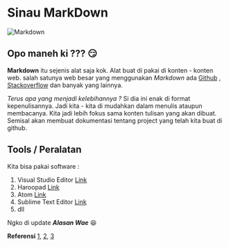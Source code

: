 # Sinau MarkDown

![Markdown](https://static.cdn-cdpl.com/wp-images/2014/05/codimio_markdown-image(700x350-crop).jpg)

## Opo maneh ki ??? :smirk: 

**Markdown** itu sejenis alat saja kok. Alat buat di pakai di konten - konten web.
salah satunya web besar yang menggunakan _Markdown_ ada [Github](https://github.com) , [Stackoverflow](https://stackoverflow.com/) dan banyak yang lainnya.

_Terus apa yang menjadi kelebihannya ?_ Si dia ini enak di format kepenulisannya. Jadi kita - kita di mudahkan dalam menulis ataupun membacanya. Kita jadi lebih fokus sama konten tulisan yang akan dibuat. Semisal akan membuat dokumentasi tentang project yang telah kita buat di github. 

## Tools / Peralatan

Kita bisa pakai software :
1. Visual Studio Editor [Link]()
2. Haroopad [Link](http://pad.haroopress.com/)
3. Atom [Link](https://atom.io/)
4. Sublime Text Editor [Link](https://www.sublimetext.com/)
5. dll

Ngko di update **_Alasan Wae_** :laughing:

**Referensi** [1](https://mashable.com/2013/06/24/markdown-tools/#Tmiy_WeSAZq0), [2](https://itsfoss.com/best-markdown-editors-linux/), [3](https://www.slant.co/topics/2134/~best-markdown-editors-for-linux)